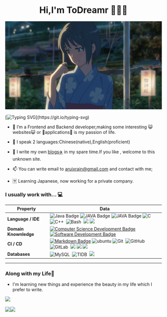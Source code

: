 <h1 align="center">Hi,I'm ToDreamr 🦢🦢🦢 </h1>

![avatar](img/三叶.jpg)

[![Typing SVG](https://readme-typing-svg.herokuapp.com?color=%2336BCF7&center=true&vCenter=true&width=600&lines=Hi+there+👋,+I+am+Todreamr;+Welcome+to+My+Profile!;Over+2.5+years+of+programming+experience;Always+learning+new+things...+;)](https://git.io/typing-svg)


- 🔭  I’m a  Frontend and Backend developer,making some interesting 😺websites😺 or 📱applications📱 is my passion of life.

- 🌱  I speak 2 languages:Chinese(native),English(proficient)

- 💬  I write my own [blogs✈️](https://todreamr.github.io/) in my spare time.If you like , welcome to this unknown site.

- 📫  You can write email to <aruixrain@gmail.com> and contact with me;

- 🈂️  Learning Japanese, now working for a private company.
### I usually work with... 💻

[//]: # (- ☕ [![]&#40;https://img.shields.io/badge/-C/C++-A8B9CC?logo=C++&logoColor=white&#41;]&#40;&#41; [![]&#40;https://img.shields.io/badge/-Java-E34F26?logo=java&logoColor=white&#41;]&#40;&#41; [![]&#40;https://img.shields.io/badge/-TypeScript-3776AB?logo=TypeScript&logoColor=ffffff&#41;]&#40;&#41;)

[//]: # ()
[//]: # (- 🦣 [![]&#40;https://img.shields.io/badge/-HTML-3776AB?logo=HTML&logoColor=Red&#41;]&#40;&#41;  [![]&#40;https://img.shields.io/badge/-CSS-3776AB?logo=CSS&logoColor=pink&#41;]&#40;&#41;)

[//]: # (- 🐇 [![]&#40;https://img.shields.io/badge/-MySQL-4479A1?logo=mysql&logoColor=white&#41;]&#40;&#41;  ![]&#40;https://img.shields.io/badge/-ubuntu-33aadd?style=flat-square&logo=ubuntu&logoColor=ffffff&#41; ![]&#40;https://img.shields.io/badge/Oracle-4479A1?style=flat-square&logo=oracle&logoColor=red&#41;)

[//]: # (- 🌿 ![]&#40;https://img.shields.io/badge/-spring-6DB33?style=flat-square&logo=spring&logoColor=ffffff&#41; ![]&#40;https://img.shields.io/badge/React-4479A1?style=flat-square&logo=Vue&logoColor=blue&#41; ![]&#40;https://img.shields.io/badge/Vue-4479A1?style=flat-square&logo=Vue&logoColor=green&#41;)

| Property                                        | Data                                                                                                                                                                                                                                                                                                                                                                                                                                                                                                                                                                                                                                                                                                                                                                                                    |
|-------------------------------------------------|---------------------------------------------------------------------------------------------------------------------------------------------------------------------------------------------------------------------------------------------------------------------------------------------------------------------------------------------------------------------------------------------------------------------------------------------------------------------------------------------------------------------------------------------------------------------------------------------------------------------------------------------------------------------------------------------------------------------------------------------------------------------------------------------------------|
| **Language / IDE**                              | ![Java Badge](https://img.shields.io/badge/-Java-E34F26?logo=java&logoColor=white) ![JAVA Badge](https://img.shields.io/badge/-IDEA-3776AB?style=flat&logo=IDEA&logoColor=white) ![JAVA Badge](https://img.shields.io/badge/-spring-6DB33?style=flat-square&logo=spring&logoColor=ffffff)  ![C](https://img.shields.io/badge/-C-66CC66?style=flat&logo=C&logoColor=A8B9CC)&nbsp; ![C++](https://img.shields.io/badge/-C++-66CC66?style=flat&logo=C%2B%2B&logoColor=00599C)&nbsp; ![Bash](https://img.shields.io/badge/-Bash-444444?style=flat&logo=GnuBash)&nbsp; ![](https://img.shields.io/badge/React-4479A1?style=flat-square&logo=Vue&logoColor=blue) ![](https://img.shields.io/badge/Vue-4479A1?style=flat-square&logo=Vue&logoColor=green)                                                                                                                                                                                                                                      |
| **Domain Knownledge**                           | [![Computer Science Development Badge](https://img.shields.io/badge/-Computer%20Science-FAB040?style=flat&logoColor=white)](https://github.com/search?q=user%3ABEPb&type=Repositories)  [![Software Development Badge](https://img.shields.io/badge/-Software%20Development-FF6600?style=flat&logoColor=white)](https://github.com/search?q=user%3ABEPb&type=Repositories)                                                                                                                                                                                                                                                                                                                                                                                                                              |
| **CI / CD**                                     | [![Markdown Badge](https://img.shields.io/badge/-Markdown-2088FF?style=flat&logo=Markdown&logoColor=white)](https://github.com/BEPb/BEPb) ![ubuntu](https://img.shields.io/badge/-ubuntu-33aadd?style=flat-square&logo=ubuntu&logoColor=ffffff) ![Git](https://img.shields.io/badge/-Git-004400?style=flat&logo=git)&nbsp; ![GitHub](https://img.shields.io/badge/-GitHub-444444?style=flat&logo=github)&nbsp; ![GitLab](https://img.shields.io/badge/-GitLab-444444?style=flat&logo=GitLab)&nbsp;  [![](https://img.shields.io/badge/-Docker-2496ED?style=flat-square&logo=docker&logoColor=white)](https://www.docker.com) [![](https://img.shields.io/badge/-IDEA-000000?style=flat-square&logo=idea&logoColor=white)](https://www.jetbrains.com/idea/) [![](https://img.shields.io/badge/-VS_Code-007ACC?style=flat-square&logo=visual-studio-code&logoColor=white)](https://code.visualstudio.com) |
| **Databases**                                   | ![MySQL](https://img.shields.io/badge/-MySQL-444444?style=flat&logo=MySQL)&nbsp; ![TIDB](https://img.shields.io/badge/TIDB-4479A1?style=flat-square&logo=TIDB&logoColor=red)&nbsp; [![](https://img.shields.io/badge/Oracle-4479A1?style=flat-square&logo=oracle&logoColor=red)](https://www.postgresql.org)                                                                                                                                                                                                                                                                                                                                                                                                                                                                                            |

<hr/>

### Along with my Life🐾

- I'm learning new things and experience the beauty in my life which I prefer to write.

<p>
  <img src="https://count.getloli.com/@:Xu?name=%3AXu&theme=booru-huggboo&padding=1&offset=1&align=top&scale=1&pixelated=1&darkmode=auto&num=7&prefix=434268">
</p>

<img align="" height="137px" src="https://github-readme-stats.vercel.app/api?username=Todreamr&langs_count=6&layout=compact&theme=vue-dark&hide=vue,html" /><img align="" height="137px" src="https://github-readme-stats.vercel.app/api/top-langs/?username=Todreamr&langs_count=6&layout=compact&theme=vue-dark&hide=vue,html" />
